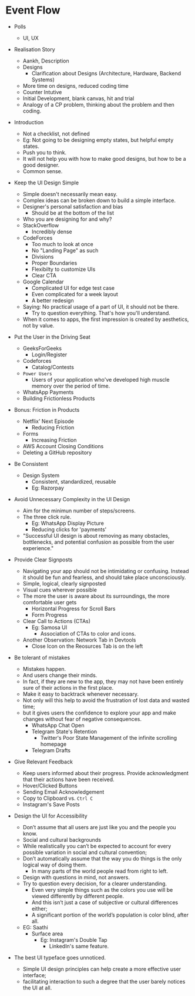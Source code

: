 # Event Flow

- Polls
  - UI, UX 
- Realisation Story
  - Aankh, Description
  - Designs
    - Clarification about Designs (Architecture, Hardware, Backend Systems)
  - More time on designs, reduced coding time
  - Counter Intutive
  - Initial Development, blank canvas, hit and trial
  - Analogy of a CP problem, thinking about the problem and then coding.
  
- Introduction
  - Not a checklist, not defined
  - Eg: Not going to be designing empty states, but helpful empty states.
  - Push you to think.
  - It will not help you with how to make good designs, but how to be a good designer.
  - Common sense.
  
- Keep the UI Design Simple
  - Simple doesn't necessarily mean easy. 
  - Complex ideas can be broken down to build a simple interface.
  - Designer's personal satisfaction and bias 
    - Should be at the bottom of the list
  - Who you are designing for and why?
  - StackOverflow
    - Incredibly dense
  - CodeForces
    - Too much to look at once
    - No "Landing Page" as such
    - Divisions 
    - Proper Boundaries
    - Flexibilty to customize UIs
    - Clear CTA
  - Google Calendar
    - Complicated UI for edge test case
    - Even complicated for a week layout
    - A better redesign
  - Saying: No practical usage of a part of UI, it should not be there.
    - Try to question everything. That's how you'll understand.
  - When it comes to apps, the first impression is created by aesthetics, not by value.

- Put the User in the Driving Seat
  - GeeksForGeeks
    - Login/Register
  - Codeforces
    - Catalog/Contests
  - `Power Users`
    - Users of your application who've developed high muscle memory over the period of time.       
  - WhatsApp Payments
  - Building Frictionless Products

- Bonus: Friction in Products
  - Netflix' Next Episode
    - Reducing Friction 
  - Forms
    - Increasing Friction
  - AWS Account Closing Conditions
  - Deleting a GitHub repository

- Be Consistent
  - Design System
    - Consistent, standardized, reusable 
    - Eg: Razorpay

- Avoid Unnecessary Complexity in the UI Design
  - Aim for the minimun number of steps/screens.
  - The three click rule.
    - Eg: WhatsApp Display Picture
    - Reducing clicks for 'payments'
  - "Successful UI design is about removing as many obstacles, bottlenecks, and potential confusion as possible from the user experience."

- Provide Clear Signposts
  - Navigating your app should not be intimidating or confusing. Instead it should be fun and fearless, and should take place unconsciously.
  - Simple, logical, clearly signposted
  - Visual cues wherever possible
  - The more the user is aware about its surroundings, the more comfortable user gets
    - Horizontal Progress for Scroll Bars
    - Form Progress
  - Clear Call to Actions (CTAs)
    - Eg: Samosa UI
      - Association of CTAs to color and icons.
  - Another Observation: Network Tab in Devtools
    - Close Icon on the Reosurces Tab is on the left 

- Be tolerant of mistakes
  - Mistakes happen. 
  - And users change their minds. 
  - In fact, if they are new to the app, they may not have been entirely sure of their actions in the first place.    
  - Make it easy to backtrack whenever necessary. 
  - Not only will this help to avoid the frustration of lost data and wasted time;
  - but it gives users the confidence to explore your app and make changes without fear of negative consequences.
    - WhatsApp Chat Open
    - Telegram State's Retention
      - Twitter's Poor State Management of the infinite scrolling homepage 
    - Telegram Drafts

- Give Relevant Feedback
  - Keep users informed about their progress. Provide acknowledgment that their actions have been received. 
  - Hover/Clicked Buttons
  - Sending Email Acknowledgement
  - Copy to Clipboard vs. `Ctrl C`
  - Instagram's Save Posts

- Design the UI for Accessibility
  - Don’t assume that all users are just like you and the people you know. 
  - Social and cultural backgrounds
  - While realistically you can’t be expected to account for every possible variation in social and cultural convention;
  - Don’t automatically assume that the way you do things is the only logical way of doing them.
    - In many parts of the world people read from right to left.
  - Design with questions in mind, not answers. 
  - Try to question every decision, for a clearer understanding.
    - Even very simple things such as the colors you use will be viewed differently by different people. 
    - And this isn’t just a case of subjective or cultural differences either; 
    - A significant portion of the world’s population is color blind, after all. 
  - EG: Saathi
    - Surface area
      - Eg: Instagram's Double Tap
        - LinkedIn's same feature.   

- The best UI typeface goes unnoticed.
  - Simple UI design principles can help create a more effective user interface;
  -  facilitating interaction to such a degree that the user barely notices the UI at all.
